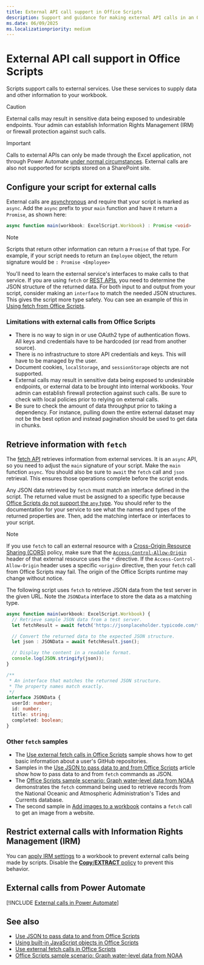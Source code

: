 ```yaml
---
title: External API call support in Office Scripts
description: Support and guidance for making external API calls in an Office Script.
ms.date: 06/09/2025
ms.localizationpriority: medium
---
```


# External API call support in Office Scripts

Scripts support calls to external services. Use these services to supply data and other information to your workbook.

> [!CAUTION]
> External calls may result in sensitive data being exposed to undesirable endpoints. Your admin can establish Information Rights Management (IRM) or firewall protection against such calls.

> [!IMPORTANT]
> Calls to external APIs can only be made through the Excel application, not through Power Automate [under normal circumstances](#external-calls-from-power-automate). External calls are also not supported for scripts stored on a SharePoint site.

## Configure your script for external calls

External calls are [asynchronous](https://developer.mozilla.org/docs/Learn/JavaScript/Asynchronous/Async_await) and require that your script is marked as `async`. Add the `async` prefix to your `main` function and have it return a `Promise`, as shown here:

```typescript
async function main(workbook: ExcelScript.Workbook) : Promise <void>
```

> [!NOTE]
> Scripts that return other information can return a `Promise` of that type. For example, if your script needs to return an `Employee` object, the return signature would be `: Promise <Employee>`

You'll need to learn the external service's interfaces to make calls to that service. If you are using `fetch` or [REST APIs](https://wikipedia.org/wiki/Representational_state_transfer), you need to determine the JSON structure of the returned data. For both input to and output from your script, consider making an `interface` to match the needed JSON structures. This gives the script more type safety. You can see an example of this in [Using fetch from Office Scripts](../resources/samples/external-fetch-calls.md).

### Limitations with external calls from Office Scripts

* There is no way to sign in or use OAuth2 type of authentication flows. All keys and credentials have to be hardcoded (or read from another source).
* There is no infrastructure to store API credentials and keys. This will have to be managed by the user.
* Document cookies, `localStorage`, and `sessionStorage` objects are not supported.
* External calls may result in sensitive data being exposed to undesirable endpoints, or external data to be brought into internal workbooks. Your admin can establish firewall protection against such calls. Be sure to check with local policies prior to relying on external calls.
* Be sure to check the amount of data throughput prior to taking a dependency. For instance, pulling down the entire external dataset may not be the best option and instead pagination should be used to get data in chunks.

## Retrieve information with `fetch`

The [fetch API](https://developer.mozilla.org/docs/Web/API/Fetch_API) retrieves information from external services. It is an `async` API, so you need to adjust the `main` signature of your script. Make the `main` function `async`. You should also be sure to `await` the `fetch` call and `json` retrieval. This ensures those operations complete before the script ends.

Any JSON data retrieved by `fetch` must match an interface defined in the script. The returned value must be assigned to a specific type because [Office Scripts do not support the `any` type](typescript-restrictions.md#no-any-type-in-office-scripts). You should refer to the documentation for your service to see what the names and types of the returned properties are. Then, add the matching interface or interfaces to your script.

> [!NOTE]
> If you use `fetch` to call an external resource with a [Cross-Origin Resource Sharing (CORS)](https://developer.mozilla.org/docs/Web/HTTP/Guides/CORS) policy, make sure that the [`Access-Control-Allow-Origin`](https://developer.mozilla.org/docs/Web/HTTP/Reference/Headers/Access-Control-Allow-Origin) header of that external resource uses the `*` directive. If the `Access-Control-Allow-Origin` header uses a specific `<origin>` directive, then your `fetch` call from Office Scripts may fail. The origin of the Office Scripts runtime may change without notice.

The following script uses `fetch` to retrieve JSON data from the test server in the given URL. Note the `JSONData` interface to store the data as a matching type.

```TypeScript
async function main(workbook: ExcelScript.Workbook) {
  // Retrieve sample JSON data from a test server.
  let fetchResult = await fetch('https://jsonplaceholder.typicode.com/todos/1');

  // Convert the returned data to the expected JSON structure.
  let json : JSONData = await fetchResult.json();

  // Display the content in a readable format.
  console.log(JSON.stringify(json));
}

/**
 * An interface that matches the returned JSON structure.
 * The property names match exactly.
 */
interface JSONData {
  userId: number;
  id: number;
  title: string;
  completed: boolean;
}
```

### Other `fetch` samples

* The [Use external fetch calls in Office Scripts](../resources/samples/external-fetch-calls.md) sample shows how to get basic information about a user's GitHub repositories.
* Samples in the [Use JSON to pass data to and from Office Scripts](use-json.md) article show how to pass data to and from `fetch` commands as JSON.
* The [Office Scripts sample scenario: Graph water-level data from NOAA](../resources/scenarios/noaa-data-fetch.md) demonstrates the `fetch` command being used to retrieve records from the National Oceanic and Atmospheric Administration's Tides and Currents database.
* The second sample in [Add images to a workbook](../resources/samples/add-image-to-workbook.md) contains a `fetch` call to get an image from a website.

## Restrict external calls with Information Rights Management (IRM)

You can [apply IRM settings](/microsoft-365/compliance/apply-irm-to-a-list-or-library) to a workbook to prevent external calls being made by scripts. Disable the [**Copy**/**EXTRACT** policy](/azure/information-protection/configure-usage-rights#usage-rights-and-descriptions) to prevent this behavior.

## External calls from Power Automate

[!INCLUDE [External calls in Power Automate](../includes/external-calls-power-automate.md)]

## See also

* [Use JSON to pass data to and from Office Scripts](use-json.md)
* [Using built-in JavaScript objects in Office Scripts](javascript-objects.md)
* [Use external fetch calls in Office Scripts](../resources/samples/external-fetch-calls.md)
* [Office Scripts sample scenario: Graph water-level data from NOAA](../resources/scenarios/noaa-data-fetch.md)
